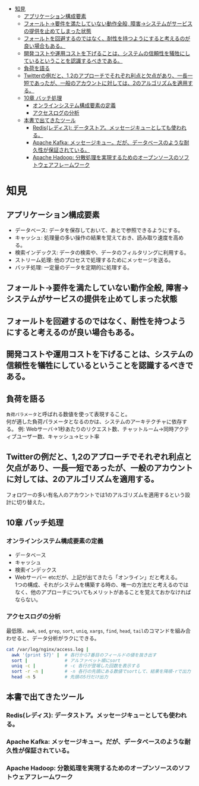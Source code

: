 - [知見](#知見)
  - [アプリケーション構成要素](#アプリケーション構成要素)
  - [フォールト→要件を満たしていない動作全般, 障害→システムがサービスの提供を止めてしまった状態](#フォールト要件を満たしていない動作全般-障害システムがサービスの提供を止めてしまった状態)
  - [フォールトを回避するのではなく、耐性を持つようにすると考えるのが良い場合もある。](#フォールトを回避するのではなく耐性を持つようにすると考えるのが良い場合もある)
  - [開発コストや運用コストを下げることは、システムの信頼性を犠牲にしているということを認識するべきである。](#開発コストや運用コストを下げることはシステムの信頼性を犠牲にしているということを認識するべきである)
  - [負荷を語る](#負荷を語る)
  - [Twitterの例だと、1,2のアプローチでそれぞれ利点と欠点があり、一長一短であったが、一般のアカウントに対しては、2のアルゴリズムを適用する。](#twitterの例だと12のアプローチでそれぞれ利点と欠点があり一長一短であったが一般のアカウントに対しては2のアルゴリズムを適用する)
  - [10章 バッチ処理](#10章-バッチ処理)
    - [オンラインシステム構成要素の定義](#オンラインシステム構成要素の定義)
    - [アクセスログの分析](#アクセスログの分析)
  - [本書で出てきたツール](#本書で出てきたツール)
    - [Redis(レディス): データストア。メッセージキューとしても使われる。](#redisレディス-データストアメッセージキューとしても使われる)
    - [Apache Kafka: メッセージキュー。だが、データベースのような耐久性が保証されている。](#apache-kafka-メッセージキューだがデータベースのような耐久性が保証されている)
    - [Apache Hadoop: 分散処理を実現するためのオープンソースのソフトウェアフレームワーク](#apache-hadoop-分散処理を実現するためのオープンソースのソフトウェアフレームワーク)


# 知見
## アプリケーション構成要素
- データベース: データを保存しておいて、あとで参照できるようにする。
- キャッシュ: 処理量の多い操作の結果を覚えておき、読み取り速度を高める。
- 検索インデックス: データの検索や、データのフィルタリングに利用する。
- ストリーム処理: 他のプロセスで処理するためにメッセージを送る。
- バッチ処理: 一定量のデータを定期的に処理する。

## フォールト→要件を満たしていない動作全般, 障害→システムがサービスの提供を止めてしまった状態
## フォールトを回避するのではなく、耐性を持つようにすると考えるのが良い場合もある。
## 開発コストや運用コストを下げることは、システムの信頼性を犠牲にしているということを認識するべきである。
## 負荷を語る
`負荷パラメータ`と呼ばれる数値を使って表現すること。<br>
何が適した負荷パラメータとなるのかは、システムのアーキテクチャに依存する。
例: Webサーバ→1秒あたりのリクエスト数、チャットルーム→同時アクティブユーザー数、キャッシュ→ヒット率
## Twitterの例だと、1,2のアプローチでそれぞれ利点と欠点があり、一長一短であったが、一般のアカウントに対しては、2のアルゴリズムを適用する。<br>
フォロワーの多い有名人のアカウントでは1のアルゴリズムを適用するという設計に切り替えた。

## 10章 バッチ処理
### オンラインシステム構成要素の定義
- データベース
- キャッシュ
- 検索インデックス
- Webサーバー
etcだが、上記が出てきたら「オンライン」だと考える。<br>
1つの構成、それがシステムを構築する時の、唯一の方法だと考えるのではなく、他のアプローチについてもメリットがあることを覚えておかなければならない。


### アクセスログの分析
最低限、`awk`, `sed`, `grep`, `sort`, `uniq`, `xargs`, `find`, `head`, `tail`のコマンドを組み合わせると、データ分析がラクにできる。
```bash
cat /var/log/nginx/access.log |
  awk '{print $7}' |  # 各行から7番目のフィールドの値を抜き出す
  sort |              # アルファベット順にsort
  uniq -c |           # -c 各行が登場した回数を表示する
  sort -r -n |        # -n 各行の先頭にある数値でsortして、結果を降順-rで出力
  head -n 5           # 先頭の5行だけ出力
```

## 本書で出てきたツール
### Redis(レディス): データストア。メッセージキューとしても使われる。
### Apache Kafka: メッセージキュー。だが、データベースのような耐久性が保証されている。
### Apache Hadoop: 分散処理を実現するためのオープンソースのソフトウェアフレームワーク
